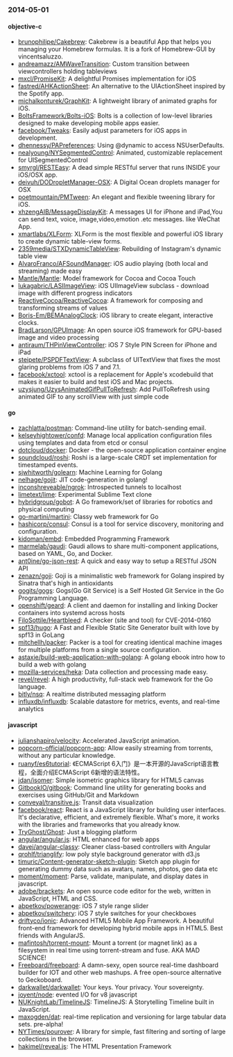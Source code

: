 ### 2014-05-01

#### objective-c
* [brunophilipe/Cakebrew](https://github.com/brunophilipe/Cakebrew): Cakebrew is a beautiful App that helps you managing your Homebrew formulas. It is a fork of Homebrew-GUI by vincentsaluzzo.
* [andreamazz/AMWaveTransition](https://github.com/andreamazz/AMWaveTransition): Custom transition between viewcontrollers holding tableviews
* [mxcl/PromiseKit](https://github.com/mxcl/PromiseKit): A delightful Promises implementation for iOS
* [fastred/AHKActionSheet](https://github.com/fastred/AHKActionSheet): An alternative to the UIActionSheet inspired by the Spotify app.
* [michalkonturek/GraphKit](https://github.com/michalkonturek/GraphKit): A lightweight library of animated graphs for iOS.
* [BoltsFramework/Bolts-iOS](https://github.com/BoltsFramework/Bolts-iOS): Bolts is a collection of low-level libraries designed to make developing mobile apps easier.
* [facebook/Tweaks](https://github.com/facebook/Tweaks): Easily adjust parameters for iOS apps in development.
* [dhennessy/PAPreferences](https://github.com/dhennessy/PAPreferences): Using @dynamic to access NSUserDefaults.
* [nealyoung/NYSegmentedControl](https://github.com/nealyoung/NYSegmentedControl): Animated, customizable replacement for UISegmentedControl
* [smyrgl/RESTEasy](https://github.com/smyrgl/RESTEasy): A dead simple RESTful server that runs INSIDE your iOS/OSX app.
* [deivuh/DODropletManager-OSX](https://github.com/deivuh/DODropletManager-OSX): A Digital Ocean droplets manager for OSX
* [poetmountain/PMTween](https://github.com/poetmountain/PMTween): An elegant and flexible tweening library for iOS.
* [xhzengAIB/MessageDisplayKit](https://github.com/xhzengAIB/MessageDisplayKit): A messages UI for iPhone and iPad,You can send text, voice, image,video,emotion .etc messages. like WeChat App.
* [xmartlabs/XLForm](https://github.com/xmartlabs/XLForm): XLForm is the most flexible and powerful iOS library to create dynamic table-view forms.
* [2359media/STXDynamicTableView](https://github.com/2359media/STXDynamicTableView): Rebuilding of Instagram's dynamic table view
* [AlvaroFranco/AFSoundManager](https://github.com/AlvaroFranco/AFSoundManager): iOS audio playing (both local and streaming) made easy
* [Mantle/Mantle](https://github.com/Mantle/Mantle): Model framework for Cocoa and Cocoa Touch
* [lukagabric/LASIImageView](https://github.com/lukagabric/LASIImageView): iOS UIImageView subclass - download image with different progress indicators
* [ReactiveCocoa/ReactiveCocoa](https://github.com/ReactiveCocoa/ReactiveCocoa): A framework for composing and transforming streams of values
* [Boris-Em/BEMAnalogClock](https://github.com/Boris-Em/BEMAnalogClock): iOS library to create elegant, interactive clocks.
* [BradLarson/GPUImage](https://github.com/BradLarson/GPUImage): An open source iOS framework for GPU-based image and video processing
* [antiraum/THPinViewController](https://github.com/antiraum/THPinViewController): iOS 7 Style PIN Screen for iPhone and iPad
* [steipete/PSPDFTextView](https://github.com/steipete/PSPDFTextView): A subclass of UITextView that fixes the most glaring problems from iOS 7 and 7.1.
* [facebook/xctool](https://github.com/facebook/xctool): xctool is a replacement for Apple's xcodebuild that makes it easier to build and test iOS and Mac projects.
* [uzysjung/UzysAnimatedGifPullToRefresh](https://github.com/uzysjung/UzysAnimatedGifPullToRefresh): Add PullToRefresh using animated GIF to any scrollView with just simple code

#### go
* [zachlatta/postman](https://github.com/zachlatta/postman): Command-line utility for batch-sending email.
* [kelseyhightower/confd](https://github.com/kelseyhightower/confd): Manage local application configuration files using templates and data from etcd or consul
* [dotcloud/docker](https://github.com/dotcloud/docker): Docker - the open-source application container engine
* [soundcloud/roshi](https://github.com/soundcloud/roshi): Roshi is a large-scale CRDT set implementation for timestamped events.
* [sjwhitworth/golearn](https://github.com/sjwhitworth/golearn): Machine Learning for Golang
* [nelhage/gojit](https://github.com/nelhage/gojit): JIT code-generation in golang!
* [inconshreveable/ngrok](https://github.com/inconshreveable/ngrok): Introspected tunnels to localhost
* [limetext/lime](https://github.com/limetext/lime): Experimental Sublime Text clone
* [hybridgroup/gobot](https://github.com/hybridgroup/gobot): A Go framework/set of libraries for robotics and physical computing
* [go-martini/martini](https://github.com/go-martini/martini): Classy web framework for Go
* [hashicorp/consul](https://github.com/hashicorp/consul): Consul is a tool for service discovery, monitoring and configuration.
* [kidoman/embd](https://github.com/kidoman/embd): Embedded Programming Framework
* [marmelab/gaudi](https://github.com/marmelab/gaudi): Gaudi allows to share multi-component applications, based on YAML, Go, and Docker.
* [ant0ine/go-json-rest](https://github.com/ant0ine/go-json-rest): A quick and easy way to setup a RESTful JSON API
* [zenazn/goji](https://github.com/zenazn/goji): Goji is a minimalistic web framework for Golang inspired by Sinatra that's high in antioxidants
* [gogits/gogs](https://github.com/gogits/gogs): Gogs(Go Git Service) is a Self Hosted Git Service in the Go Programming Language.
* [openshift/geard](https://github.com/openshift/geard): A client and daemon for installing and linking Docker containers into systemd across hosts
* [FiloSottile/Heartbleed](https://github.com/FiloSottile/Heartbleed): A checker (site and tool) for CVE-2014-0160
* [spf13/hugo](https://github.com/spf13/hugo): A Fast and Flexible Static Site Generator built with love by spf13 in GoLang
* [mitchellh/packer](https://github.com/mitchellh/packer): Packer is a tool for creating identical machine images for multiple platforms from a single source configuration.
* [astaxie/build-web-application-with-golang](https://github.com/astaxie/build-web-application-with-golang): A golang ebook intro how to build a web with golang
* [mozilla-services/heka](https://github.com/mozilla-services/heka): Data collection and processing made easy.
* [revel/revel](https://github.com/revel/revel): A high productivity, full-stack web framework for the Go language.
* [bitly/nsq](https://github.com/bitly/nsq): A realtime distributed messaging platform
* [influxdb/influxdb](https://github.com/influxdb/influxdb): Scalable datastore for metrics, events, and real-time analytics

#### javascript
* [julianshapiro/velocity](https://github.com/julianshapiro/velocity): Accelerated JavaScript animation.
* [popcorn-official/popcorn-app](https://github.com/popcorn-official/popcorn-app): Allow easily streaming from torrents, without any particular knowledge.
* [ruanyf/es6tutorial](https://github.com/ruanyf/es6tutorial): 《ECMAScript 6入门》是一本开源的JavaScript语言教程，全面介绍ECMAScript 6新增的语法特性。
* [jdan/isomer](https://github.com/jdan/isomer): Simple isometric graphics library for HTML5 canvas
* [GitbookIO/gitbook](https://github.com/GitbookIO/gitbook): Command line utility for generating books and exercises using GitHub/Git and Markdown
* [conveyal/transitive.js](https://github.com/conveyal/transitive.js): Transit data visualization
* [facebook/react](https://github.com/facebook/react): React is a JavaScript library for building user interfaces. It's declarative, efficient, and extremely flexible. What's more, it works with the libraries and frameworks that you already know.
* [TryGhost/Ghost](https://github.com/TryGhost/Ghost): Just a blogging platform
* [angular/angular.js](https://github.com/angular/angular.js): HTML enhanced for web apps
* [davej/angular-classy](https://github.com/davej/angular-classy): Cleaner class-based controllers with Angular
* [qrohlf/trianglify](https://github.com/qrohlf/trianglify): low poly style background generator with d3.js
* [timuric/Content-generator-sketch-plugin](https://github.com/timuric/Content-generator-sketch-plugin): Sketch app plugin for generating dummy data such as avatars, names, photos, geo data etc
* [moment/moment](https://github.com/moment/moment): Parse, validate, manipulate, and display dates in javascript.
* [adobe/brackets](https://github.com/adobe/brackets): An open source code editor for the web, written in JavaScript, HTML and CSS.
* [abpetkov/powerange](https://github.com/abpetkov/powerange): iOS 7 style range slider
* [abpetkov/switchery](https://github.com/abpetkov/switchery): iOS 7 style switches for your checkboxes
* [driftyco/ionic](https://github.com/driftyco/ionic): Advanced HTML5 Mobile App Framework. A beautiful front-end framework for developing hybrid mobile apps in HTML5. Best friends with AngularJS.
* [mafintosh/torrent-mount](https://github.com/mafintosh/torrent-mount): Mount a torrent (or magnet link) as a filesystem in real time using torrent-stream and fuse. AKA MAD SCIENCE!
* [Freeboard/freeboard](https://github.com/Freeboard/freeboard): A damn-sexy, open source real-time dashboard builder for IOT and other web mashups. A free open-source alternative to Geckoboard.
* [darkwallet/darkwallet](https://github.com/darkwallet/darkwallet): Your keys. Your privacy. Your sovereignty.
* [joyent/node](https://github.com/joyent/node): evented I/O for v8 javascript
* [NUKnightLab/TimelineJS](https://github.com/NUKnightLab/TimelineJS): TimelineJS: A Storytelling Timeline built in JavaScript. 
* [maxogden/dat](https://github.com/maxogden/dat): real-time replication and versioning for large tabular data sets. pre-alpha!
* [NYTimes/pourover](https://github.com/NYTimes/pourover): A library for simple, fast filtering and sorting of large collections in the browser. 
* [hakimel/reveal.js](https://github.com/hakimel/reveal.js): The HTML Presentation Framework
